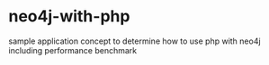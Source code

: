 neo4j-with-php
==============

sample application concept to determine how to use php with neo4j including performance benchmark 
